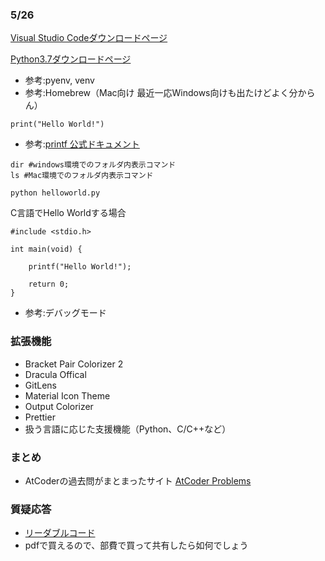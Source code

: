 ### 5/26
[Visual Studio Codeダウンロードページ](https://azure.microsoft.com/ja-jp/products/visual-studio-code/)

[Python3.7ダウンロードページ](https://www.python.org/downloads/)  
+ 参考:pyenv, venv
+ 参考:Homebrew（Mac向け 最近一応Windows向けも出たけどよく分からん）

```
print("Hello World!")
```
+ 参考:[printf 公式ドキュメント](https://docs.python.org/ja/3/library/functions.html#print)

```
dir #windows環境でのフォルダ内表示コマンド
ls #Mac環境でのフォルダ内表示コマンド
```
```
python helloworld.py
```
C言語でHello Worldする場合
```
#include <stdio.h>

int main(void) {

    printf("Hello World!");

    return 0;
}
```

+ 参考:デバッグモード

### 拡張機能
+ Bracket Pair Colorizer 2
+ Dracula Offical
+ GitLens
+ Material Icon Theme
+ Output Colorizer
+ Prettier
+ 扱う言語に応じた支援機能（Python、C/C++など）

### まとめ
+ AtCoderの過去問がまとまったサイト [AtCoder Problems](https://kenkoooo.com/atcoder/#/table//)

### 質疑応答
+ [リーダブルコード](https://www.oreilly.co.jp/books/9784873115658/)
+ pdfで買えるので、部費で買って共有したら如何でしょう
